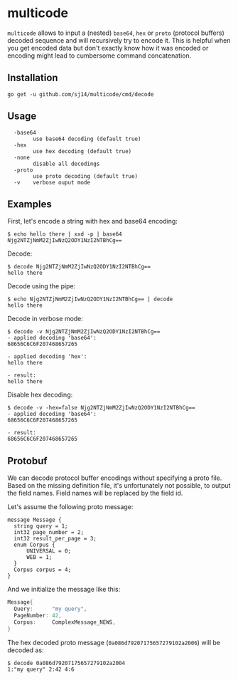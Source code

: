 # multicode

`multicode` allows to input a (nested) `base64`, `hex` or `proto` (protocol buffers) decoded sequence and will recursively try to encode it. This is helpful when you get encoded data but don't exactly know how it was encoded or encoding might lead to cumbersome command concatenation.

## Installation

``` text
go get -u github.com/sj14/multicode/cmd/decode
```

## Usage

``` text
  -base64
        use base64 decoding (default true)
  -hex
        use hex decoding (default true)
  -none
        disable all decodings
  -proto
        use proto decoding (default true)
  -v    verbose ouput mode
```

## Examples

First, let's encode a string with hex and base64 encoding:

``` text
$ echo hello there | xxd -p | base64
Njg2NTZjNmM2ZjIwNzQ2ODY1NzI2NTBhCg==
```

Decode:

``` text
$ decode Njg2NTZjNmM2ZjIwNzQ2ODY1NzI2NTBhCg==
hello there
```

Decode using the pipe:

``` text
$ echo Njg2NTZjNmM2ZjIwNzQ2ODY1NzI2NTBhCg== | decode
hello there
```

Decode in verbose mode:

``` text
$ decode -v Njg2NTZjNmM2ZjIwNzQ2ODY1NzI2NTBhCg==
- applied decoding 'base64':
68656C6C6F207468657265

- applied decoding 'hex':
hello there

- result:
hello there
```

Disable hex decoding:

``` text
$ decode -v -hex=false Njg2NTZjNmM2ZjIwNzQ2ODY1NzI2NTBhCg==
- applied decoding 'base64':
68656C6C6F207468657265

- result:
68656C6C6F207468657265
```

## Protobuf

We can decode protocol buffer encodings without specifying a proto file. Based on the missing definition file, it's unfortunately not possible, to output the field names. Field names will be replaced by the field id.

Let's assume the following proto message:

```text
message Message {
  string query = 1;
  int32 page_number = 2;
  int32 result_per_page = 3;
  enum Corpus {
      UNIVERSAL = 0;
      WEB = 1;
  }
  Corpus corpus = 4;
}
```

And we initialize the message like this:

```go
Message{
  Query:      "my query",
  PageNumber: 42,
  Corpus:     ComplexMessage_NEWS,
}
```

The hex decoded proto message (`0a086d79207175657279102a2006`) will be decoded as:

```text
$ decode 0a086d79207175657279102a2004
1:"my query" 2:42 4:6
```
